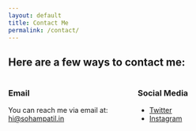 ```yaml
---
layout: default
title: Contact Me
permalink: /contact/
---
```


## Here are a few ways to contact me:

<div style="display: flex; justify-content: space-between;">

  <div style="flex: 1; margin-right: 20px;">
    <h3>Email</h3>
    <p>You can reach me via email at: <a href="mailto:hi@sohampatil.in">hi@sohampatil.in</a></p>
  </div>

  <div style="flex: 1;">
    <h3>Social Media</h3>
    <ul>
      <li><a href="https://twitter.com/techysoham">Twitter</a></li>
      <li><a href="https://instagram.com/techy.soham30">Instagram</a></li>
    </ul>
  </div>

</div>

